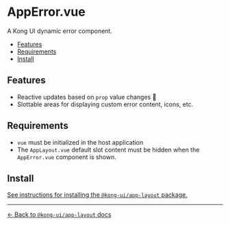 # AppError.vue

A Kong UI dynamic error component.

- [Features](#features)
- [Requirements](#requirements)
- [Install](#install)

## Features

- Reactive updates based on `prop` value changes :rocket:
- Slottable areas for displaying custom error content, icons, etc.

## Requirements

- `vue` must be initialized in the host application
- The `AppLayout.vue` default slot content must be hidden when the `AppError.vue` component is shown.

## Install

[See instructions for installing the `@kong-ui/app-layout` package.](../README.md#install)

---

[← Back to `@kong-ui/app-layout` docs](../README.md)
